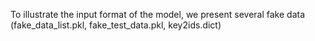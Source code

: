 To illustrate the input format of the model, we present several fake data (fake_data_list.pkl, fake_test_data.pkl, key2ids.dict)
